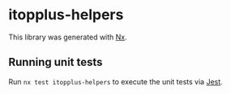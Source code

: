 # itopplus-helpers

This library was generated with [Nx](https://nx.dev).

## Running unit tests

Run `nx test itopplus-helpers` to execute the unit tests via [Jest](https://jestjs.io).
